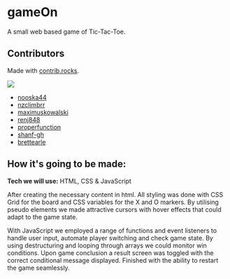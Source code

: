 # gameOn

A small web based game of Tic-Tac-Toe. 


<!-- **Link to project:** -->

<!-- ![alt tag](http://placecorgi.com/1200/650) -->

## Contributors
Made with [contrib.rocks](https://contrib.rocks).

<a href="https://github.com/nooska44/gameOn/graphs/contributors">
  <img src="https://contrib.rocks/image?repo=nooska44/gameOn" />
</a>

- [nooska44](https://github.com/nooska44)
- [nzclimbrr](https://github.com/nzclimbrr)
- [maximuskowalski](https://github.com/maximuskowalski)
- [renj848](https://github.com/renj848)
- [properfunction](https://github.com/properfunction)
- [shanf-gh](https://github.com/shanf-gh)
- [brettearle](https://github.com/brettearle)

## How it's going to be made:
**Tech we will use:** HTML, CSS & JavaScript

After creating the necessary content in html. All styling was done with CSS Grid for the board and CSS variables for the X and O markers. By utilising pseudo elements we made attractive cursors with hover effects that could adapt to the game state.

With JavaScript we employed a range of functions and event listeners to handle user input, automate player switching and check game state. By using destructuring and looping through arrays we could monitor win conditions. Upon game conclusion a result screen was toggled with the correct conditional message displayed. Finished with the ability to restart the game seamlessly.

<!-- **Tech used:** HTML, CSS, JavaScript, Framework of choice

Here's where you can go to town on how you actually built this thing. Write as much as you can here, it's totally fine if it's not too much just make sure you write *something*. If you don't have too much experience on your resume working on the front end that's totally fine. This is where you can really show off your passion and make up for that ten fold.

## Optimizations
*(optional)*

You don't have to include this section but interviewers *love* that you can not only deliver a final product that looks great but also functions efficiently. Did you write something then refactor it later and the result was 5x faster than the original implementation? Did you cache your assets? Things that you write in this section are **GREAT** to bring up in interviews and you can use this section as reference when studying for technical interviews!

## Lessons Learned:

No matter what your experience level, being an engineer means continuously learning. Every time you build something you always have those *whoa this is awesome* or *fuck yeah I did it!* moments. This is where you should share those moments! Recruiters and interviewers love to see that you're self-aware and passionate about growing.

## Examples:
Take a look at these couple examples that I have in my own portfolio:

**Palettable:** https://github.com/alecortega/palettable

**Twitter Battle:** https://github.com/alecortega/twitter-battle

**Patch Panel:** https://github.com/alecortega/patch-panel -->







